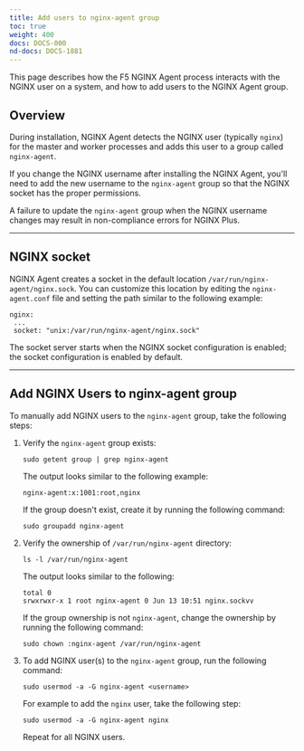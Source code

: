 ```yaml
---
title: Add users to nginx-agent group
toc: true
weight: 400
docs: DOCS-000
nd-docs: DOCS-1881
---
```


This page describes how the F5 NGINX Agent process interacts with the NGINX user on a system, and how to add users to the NGINX Agent group.

## Overview

During installation, NGINX Agent detects the NGINX user (typically `nginx`) for the master and worker processes and adds this user to a group called `nginx-agent`.

If you change the NGINX username after installing the NGINX Agent, you'll need to add the new username to the `nginx-agent` group so that the NGINX socket has the proper permissions.

A failure to update the `nginx-agent` group when the NGINX username changes may result in non-compliance errors for NGINX Plus.

---

## NGINX socket

NGINX Agent creates a socket in the default location `/var/run/nginx-agent/nginx.sock`. You can customize this location by editing the `nginx-agent.conf` file and setting the path similar to the following example:

```nginx configuration
nginx:
 ...
 socket: "unix:/var/run/nginx-agent/nginx.sock"
```

The socket server starts when the NGINX socket configuration is enabled; the socket configuration is enabled by default.

---

## Add NGINX Users to nginx-agent group

To manually add NGINX users to the `nginx-agent` group, take the following steps:

1. Verify the `nginx-agent` group exists:

    ```shell
    sudo getent group | grep nginx-agent
    ```

    The output looks similar to the following example:

    ```shell
    nginx-agent:x:1001:root,nginx
    ```

    If the group doesn't exist, create it by running the following command:

    ```shell
    sudo groupadd nginx-agent
    ```

2. Verify the ownership of `/var/run/nginx-agent` directory:

    ```shell
    ls -l /var/run/nginx-agent
    ```

    The output looks similar to the following:

    ```shell
    total 0
    srwxrwxr-x 1 root nginx-agent 0 Jun 13 10:51 nginx.sockvv
    ```

    If the group ownership is not `nginx-agent`, change the ownership by running the following command:

    ```shell
    sudo chown :nginx-agent /var/run/nginx-agent
    ```

3. To add NGINX user(s) to the `nginx-agent` group, run the following command:

    ```shell
    sudo usermod -a -G nginx-agent <username>
    ```

    For example to add the `nginx` user, take the following step:

    ```shell
    sudo usermod -a -G nginx-agent nginx
    ```

    Repeat for all NGINX users.
